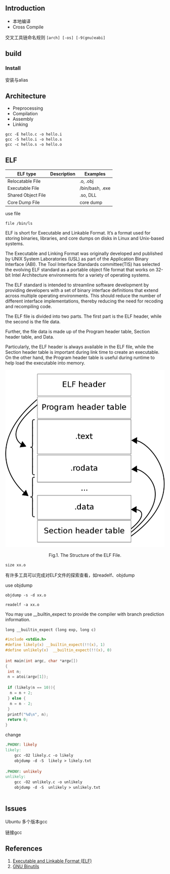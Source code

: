 ## Introduction


- 本地编译
- Cross Compile

交叉工具链命名规则
`[arch] [-os] [-9(gnu)eabi]`



## build


### Install

安装与alias





## Architecture


- Preprocessing
- Compilation
- Assembly
- Linking

```shell
gcc -E hello.c -o hello.i
gcc -S hello.i -o hello.s
gcc -c hello.s -o hello.o
```





## ELF


| ELF type           | Description | Examples        |
| ------------------ | ----------- | --------------- |
| Relocatable File   |             | .o, .obj        |
| Executable File    |             | /bin/bash, .exe |
| Shared Object File |             | .so, DLL        |
| Core Dump File     |             | core dump       |

use file

```shell
file /bin/ls
```

ELF is short for Executable and Linkable Format.
It’s a format used for storing binaries, libraries, and core dumps on disks in Linux and Unix-based systems.

The Executable and Linking Format was originally developed and published by UNIX System Laboratories (USL) as part of the Application Binary Interface (ABI).
The Tool Interface Standards committee(TIS) has selected the evolving ELF standard as a portable object file format that works on 32-bit Intel Architecture environments for a variety of operating systems.

The ELF standard is intended to streamline software development by providing developers with a set of binary interface definitions that extend across multiple operating environments.
This should reduce the number of different interface implementations, thereby reducing the need for recoding and recompiling code.

The ELF file is divided into two parts. The first part is the ELF header, while the second is the file data.

Further, the file data is made up of the Program header table, Section header table, and Data.

Particularly, the ELF header is always available in the ELF file, while the Section header table is important during link time to create an executable. On the other hand, the Program header table is useful during runtime to help load the executable into memory.


<div style="text-align: center;">

![The Structure of the ELF File](img/ELF-Format.png)

</div>

<p style="text-align: center;">
Fig.1. The Structure of the ELF File.
</p>


```shell
size xx.o

```

有许多工具可以完成对ELF文件的探索查看，如readelf、objdump

use objdump

```shell
objdump -s -d xx.o
```


```shell
readelf -a xx.o
```



You may use __builtin_expect to provide the compiler with branch prediction information.

`long __builtin_expect (long exp, long c)`


```c
#include <stdio.h>
#define likely(x) __builtin_expect(!!(x), 1)
#define unlikely(x)  __builtin_expect(!!(x), 0)

int main(int argc, char *argv[])
{
 int n;
 n = atoi(argv[1]);

 if (likely(n == 10)){
  n = n + 2;
 } else {
  n = n - 2;
 }
 printf("%d\n", n);
 return 0;
}
```
change 
```makefile
.PHONY: likely
likely:
	gcc -O2 likely.c -o likely
	objdump -d -S  likely > likely.txt

.PHONY: unlikely
unlikely:
	gcc -O2 unlikely.c -o unlikely
	objdump -d -S  unlikely > unlikely.txt
	
```

## Issues

Ubuntu 多个版本gcc

链接gcc




## References

1. [Executable and Linkable Format (ELF)](http://flint.cs.yale.edu/cs422/doc/ELF_Format.pdf)
2. [GNU Binutils](https://www.gnu.org/software/binutils/)
